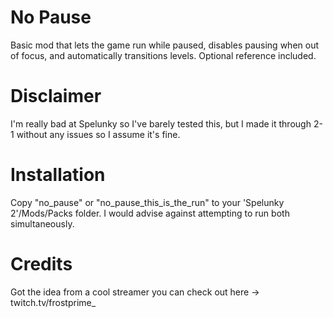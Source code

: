 # No Pause
Basic mod that lets the game run while paused, disables pausing when out of focus, and automatically transitions levels.
Optional reference included.

# Disclaimer
I'm really bad at Spelunky so I've barely tested this, but I made it through 2-1 without any issues so I assume it's fine.

# Installation
Copy "no_pause" or "no_pause_this_is_the_run" to your 'Spelunky 2'/Mods/Packs folder. I would advise against attempting to run both simultaneously.

# Credits
Got the idea from a cool streamer you can check out here -> twitch.tv/frostprime_
